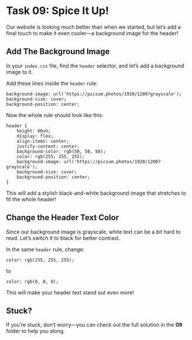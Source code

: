 # Task 09: Spice It Up!
Our website is looking much better than when we started, but let’s add a final touch to make it even cooler—a background image for the header!

## Add The Background Image

In your `index.css` file, find the `header` selector, and let’s add a background image to it.

Add these lines inside the `header` rule:

```
background-image: url('https://picsum.photos/1920/1200?grayscale');
background-size: cover;
background-position: center;
```

Now the whole rule should look like this:

```
header {
    height: 60vh;
    display: flex;
    align-items: center;
    justify-content: center;
    background-color: rgb(50, 50, 50);
    color: rgb(255, 255, 255);
    background-image: url('https://picsum.photos/1920/1200?grayscale');
    background-size: cover;
    background-position: center;
}
```

This will add a stylish black-and-white background image that stretches to fit the whole header!

## Change the Header Text Color
Since our background image is grayscale, white text can be a bit hard to read. Let’s switch it to black for better contrast.

In the same `header` rule, change:

`color: rgb(255, 255, 255);`

to 

`color: rgb(0, 0, 0);`

This will make your header text stand out even more!

## Stuck?
If you’re stuck, don’t worry—you can check out the full solution in the **09** folder to help you along.